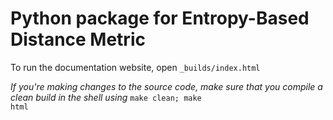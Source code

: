 # Python package for Entropy-Based Distance Metric 

To run the documentation website, open <code>_builds/index.html</code>

*If you're making changes to the source code, make sure that you compile a clean build in the shell using*
<code>make clean; make html</code>
